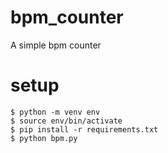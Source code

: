 # bpm_counter
A simple bpm counter

# setup
```
$ python -m venv env
$ source env/bin/activate
$ pip install -r requirements.txt
$ python bpm.py
```
